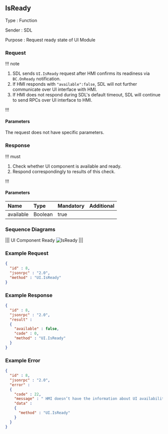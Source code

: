 ## IsReady

Type
: Function

Sender
: SDL

Purpose
: Request ready state of UI Module

### Request

!!! note

1. SDL sends `UI.IsReady` request after HMI confirms its readiness via `BC.OnReady` notification.
2. If HMI responds with `"available":false`, SDL will not further communicate over UI interface with HMI.
3. If HMI does not respond during SDL's default timeout, SDL will continue to send RPCs over UI interface to HMI.

!!!

#### Parameters

The request does not have specific parameters.

### Response

!!! must

1. Check whether UI component is available and ready.
2. Respond correspondingly to results of this check.

!!!

#### Parameters

|Name|Type|Mandatory|Additional|
|:---|:---|:--------|:---------|
|available|Boolean|true||

### Sequence Diagrams
|||
UI Component Ready
![IsReady](./assets/IsReady.png)
|||

### Example Request

```json
{
  "id" : 8,
  "jsonrpc" : "2.0",
  "method" : "UI.IsReady"
}
```

### Example Response

```json
{
  "id" : 8,
  "jsonrpc" : "2.0",
  "result" :
  {
    "available" : false,
    "code" : 0,
    "method" : "UI.IsReady"
  }
}
```

### Example Error

```json
{
  "id" : 8,
  "jsonrpc" : "2.0",
  "error" :
  {
    "code" : 22,
    "message" : " HMI doesn’t have the information about UI availability or some failure occurred ",
    "data" :
    {
      "method" : "UI.IsReady"
    }
  }
}
```
